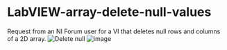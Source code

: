 # LabVIEW-array-delete-null-values
Request from an NI Forum user for a VI that deletes null rows and columns of a 2D array.
![Delete null](https://user-images.githubusercontent.com/95043218/193022642-41b243a1-1873-4fca-8859-f399e1837434.png)
![image](https://user-images.githubusercontent.com/95043218/193022672-cc831260-b8c9-4b48-afa3-6e5700abf19d.png)
